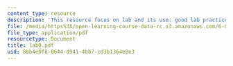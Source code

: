 ```yaml
---
content_type: resource
description: 'This resource focus on lab and its use: good lab practice, and lab safcty'
file: /media/https%3A/open-learning-course-data-rc.s3.amazonaws.com/6-002-circuits-and-electronics-spring-2007/8bb4e0f80644d9414bb7cd3b1364e8e3_lab0.pdf
file_type: application/pdf
resourcetype: Document
title: lab0.pdf
uid: 8bb4e0f8-0644-d941-4bb7-cd3b1364e8e3
---
```


